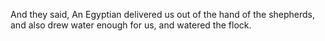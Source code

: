 And they said, An Egyptian delivered us out of the hand of the shepherds, and also drew water enough for us, and watered the flock.
